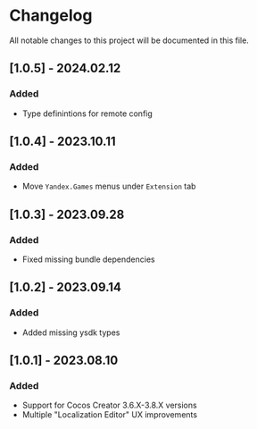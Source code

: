 # Changelog

All notable changes to this project will be documented in this file.

## [1.0.5] - 2024.02.12

### Added

- Type definintions for remote config

## [1.0.4] - 2023.10.11

### Added

- Move `Yandex.Games` menus under `Extension` tab

## [1.0.3] - 2023.09.28

### Added

- Fixed missing bundle dependencies

## [1.0.2] - 2023.09.14

### Added

- Added missing ysdk types

## [1.0.1] - 2023.08.10

### Added

- Support for Cocos Creator 3.6.X-3.8.X versions
- Multiple "Localization Editor" UX improvements
